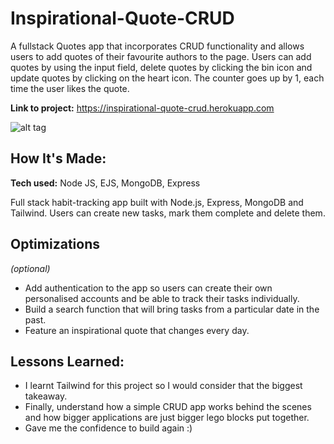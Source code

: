 
# Inspirational-Quote-CRUD
A fullstack Quotes app that incorporates CRUD functionality and allows users to add quotes of their favourite authors to the page. Users can add quotes by using the input field, delete quotes by clicking the bin icon and update quotes by clicking on the heart icon. The counter goes up by 1, each time the user likes the quote. 

**Link to project:** https://inspirational-quote-crud.herokuapp.com

![alt tag](https://media.giphy.com/media/uarFQ4KBArIyugn7xd/giphy.gif)

## How It's Made:

**Tech used:** Node JS, EJS, MongoDB, Express

Full stack habit-tracking app built with Node.js, Express, MongoDB and Tailwind. Users can create new tasks, mark them complete and delete them. 

## Optimizations
*(optional)*

- Add authentication to the app so users can create their own personalised accounts and be able to track their tasks individually.
- Build a search function that will bring tasks from a particular date in the past.
- Feature an inspirational quote that changes every day.

## Lessons Learned:

- I learnt Tailwind for this project so I would consider that the biggest takeaway.
- Finally, understand how a simple CRUD app works behind the scenes and how bigger applications are just bigger lego blocks put together.
- Gave me the confidence to build again :)


